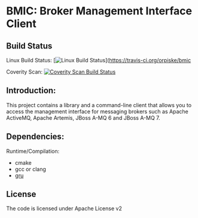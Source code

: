 BMIC: Broker Management Interface Client
============

Build Status
----
Linux Build Status: [![Linux Build Status](https://travis-ci.org/orpiske/bmic.svg?branch=master)](https://travis-ci.org/orpiske/bmic

Coverity Scan: [![Coverity Scan Build Status](https://scan.coverity.com/projects/10840/badge.svg)](https://scan.coverity.com/projects/orpiske-bmic)

Introduction:
----

This project contains a library and a command-line client that allows you to
access the management interface for messaging brokers such as Apache ActiveMQ,
Apache Artemis, JBoss A-MQ 6 and JBoss A-MQ 7.

Dependencies:
----

Runtime/Compilation:
* cmake
* gcc or clang
* [gru](https://github.com/orpiske/gru)

License
----

The code is licensed under Apache License v2

